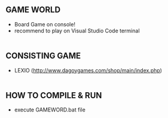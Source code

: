 ## GAME WORLD
- Board Game on console!
- recommend to play on Visual Studio Code terminal<br /><br />


## CONSISTING GAME
- LEXIO (http://www.dagoygames.com/shop/main/index.php)<br /><br />


## HOW TO COMPILE & RUN
- execute GAMEWORD.bat file